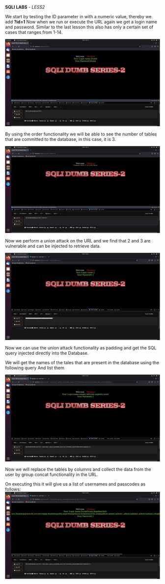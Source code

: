 ﻿**SQLI LABS** - *LESS2*

We start by testing the ID parameter in with a numeric value, thereby we add **?id=1** Now when we run or execute the URL again we get a login name and password. Similar to the last lesson this also has only a certain set of cases that ranges from 1-14.

![](Aspose.Words.4d897346-db01-4453-8f4c-91a3077ed251.001.jpeg)

By using the order functionality we will be able to see the number of tables that are committed to the database, in this case, it is 3.

![](Aspose.Words.4d897346-db01-4453-8f4c-91a3077ed251.002.jpeg)

Now we perform a union attack on the URL and we find that 2 and 3 are vulnerable and can be injected to retrieve data.

![](Aspose.Words.4d897346-db01-4453-8f4c-91a3077ed251.003.jpeg)

Now we can use the union attack functionality as padding and get the SQL query injected directly into the Database.

We will get the names of the tales that are present in the database using the following query And list them

![](Aspose.Words.4d897346-db01-4453-8f4c-91a3077ed251.004.jpeg)

Now we will replace the tables by columns and collect the data from the user by group concat functionality in the URL.

On executing this it will give us a list of usernames and passcodes as follows:![](Aspose.Words.4d897346-db01-4453-8f4c-91a3077ed251.005.jpeg)
